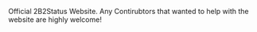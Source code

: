 Official 2B2Status Website. Any Contirubtors that wanted to help with the website are highly welcome!